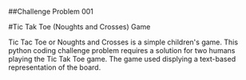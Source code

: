 ##Challenge Problem 001 

#Tic Tak Toe (Noughts and Crosses) Game

Tic Tac Toe or Noughts and Crosses is a simple children's game. This python coding challenge problem requires a solution for two humans playing the Tic Tak Toe game. The game used displying a text-based representation of the board.